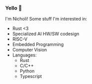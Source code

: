 ### Yello 👋
I'm Nicholi!
Some stuff I'm interested in:
  - Rust <3
  - Specialized AI HW/SW codesign
  - RISC-V
  - Embedded Programming
  - Computer Vision
  - Languages:
    + Rust
    + C/C++
    + Python
    + Typescript
    
<!--
**nicholicaron/nicholicaron** is a ✨ _special_ ✨ repository because its `README.md` (this file) appears on your GitHub profile.

Here are some ideas to get you started:

- 🔭 I’m currently working on ...
- 🌱 I’m currently learning ...
- 👯 I’m looking to collaborate on ...
- 🤔 I’m looking for help with ...
- 💬 Ask me about ...
- 📫 How to reach me: ...
- 😄 Pronouns: ...
- ⚡ Fun fact: ...
-->
